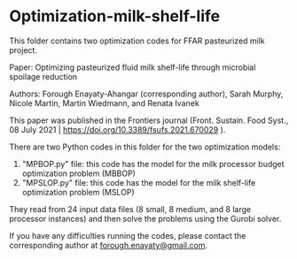 # Optimization-milk-shelf-life
This folder contains two optimization codes for FFAR pasteurized milk project.

Paper: Optimizing pasteurized fluid milk shelf-life through microbial spoilage reduction

Authors: Forough Enayaty-Ahangar (corresponding author), Sarah Murphy, Nicole Martin, Martin Wiedmann, and Renata Ivanek

This paper was published in the Frontiers journal (Front. Sustain. Food Syst., 08 July 2021 | https://doi.org/10.3389/fsufs.2021.670029 ).

There are two Python codes in this folder for the two optimization models:  

1) "MPBOP.py" file:  this code has the model for the milk processor budget optimization problem (MBBOP)
2) "MPSLOP.py" file: this code has the model for the milk shelf-life optimization problem (MSLOP)

They read from 24 input data files (8 small, 8 medium, and 8 large processor instances) and then solve the problems using the Gurobi solver. 

If you have any difficulties running the codes, please contact the corresponding author at forough.enayaty@gmail.com.
